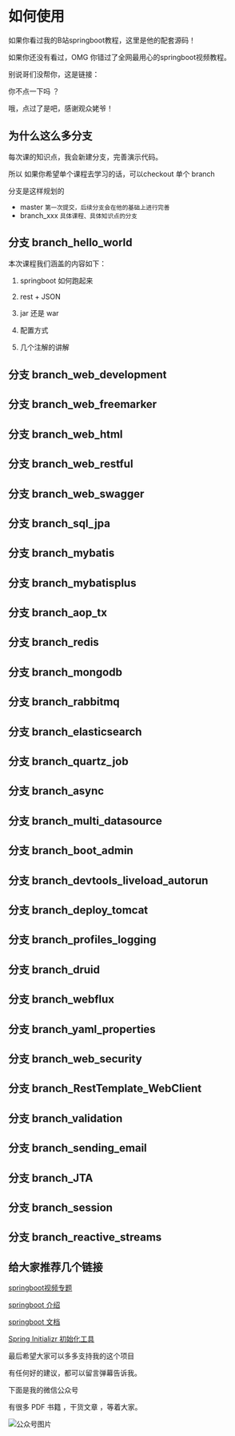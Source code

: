 # 如何使用

如果你看过我的B站springboot教程，这里是他的配套源码！

如果你还没有看过，OMG 你错过了全网最用心的springboot视频教程。

别说哥们没帮你，这是链接：

你不点一下吗 ？

哦，点过了是吧，感谢观众姥爷！

## 为什么这么多分支

每次课的知识点，我会新建分支，完善演示代码。

所以 如果你希望单个课程去学习的话，可以checkout 单个 branch

分支是这样规划的

- master `第一次提交，后续分支会在他的基础上进行完善`
- branch_xxx `具体课程、具体知识点的分支`

## 分支 branch_hello_world

本次课程我们涵盖的内容如下：

1. springboot 如何跑起来

2. rest + JSON

3. jar 还是 war

4. 配置方式

5. 几个注解的讲解

## 分支 branch_web_development

## 分支 branch_web_freemarker

## 分支 branch_web_html

## 分支 branch_web_restful

## 分支 branch_web_swagger

## 分支 branch_sql_jpa

## 分支 branch_mybatis

## 分支 branch_mybatisplus

## 分支 branch_aop_tx

## 分支 branch_redis

## 分支 branch_mongodb

## 分支 branch_rabbitmq

## 分支 branch_elasticsearch

## 分支 branch_quartz_job

## 分支 branch_async

## 分支 branch_multi_datasource

## 分支 branch_boot_admin

## 分支 branch_devtools_liveload_autorun

## 分支 branch_deploy_tomcat

## 分支 branch_profiles_logging

## 分支 branch_druid

## 分支 branch_webflux

## 分支 branch_yaml_properties

## 分支 branch_web_security

## 分支 branch_RestTemplate_WebClient

## 分支 branch_validation

## 分支 branch_sending_email

## 分支 branch_JTA

## 分支 branch_session

## 分支 branch_reactive_streams

## 给大家推荐几个链接

[springboot视频专题](https://www.bilibili.com/video/av35595465/)

[springboot 介绍](https://spring.io/guides/gs/spring-boot/)

[springboot 文档](https://docs.spring.io/spring-boot/docs/current/reference/html/)

[Spring Initializr 初始化工具](https://start.spring.io/)

最后希望大家可以多多支持我的这个项目

有任何好的建议，都可以留言弹幕告诉我。

下面是我的微信公众号

有很多 PDF 书籍 ，干货文章 ，等着大家。

![公众号图片](http://blogimg.bywind.cn/file/2018/11/0b0b84a5e2ef494782e9ef96b33e39e3_mp.jpg)
